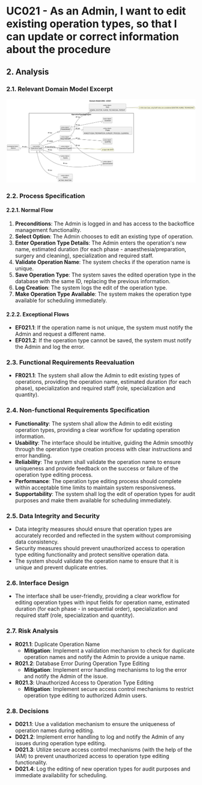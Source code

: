 # UC021 - As an Admin, I want to edit existing operation types, so that I can update or correct information about the procedure

## 2. Analysis

### 2.1. Relevant Domain Model Excerpt

![UC021 - Domain Model](svg/uc021-domain-model.svg)

### 2.2. Process Specification

#### 2.2.1. Normal Flow

1. **Preconditions**: The Admin is logged in and has access to the backoffice management functionality.
2. **Select Option**: The Admin chooses to edit an existing type of operation.
3. **Enter Operation Type Details**: The Admin enters the operation's new name, estimated duration (for each phase - anaesthesia/preparation, surgery and cleaning), specialization and required staff.
4. **Validate Operation Name**: The system checks if the operation name is unique.
5. **Save Operation Type**: The system saves the edited operation type in the database with the same ID, replacing the previous information.
6. **Log Creation**: The system logs the edit of the operation type.
7. **Make Operation Type Available**: The system makes the operation type available for scheduling immediately.

#### 2.2.2. Exceptional Flows

- **EF021.1**: If the operation name is not unique, the system must notify the Admin and request a different name.
- **EF021.2**: If the operation type cannot be saved, the system must notify the Admin and log the error.

### 2.3. Functional Requirements Reevaluation

- **FR021.1**: The system shall allow the Admin to edit existing types of operations, providing the operation name, estimated duration (for each phase), specialization and required staff (role, specialization and quantity).

### 2.4. Non-functional Requirements Specification

- **Functionality**: The system shall allow the Admin to edit existing operation types, providing a clear workflow for updating operation information.
- **Usability**: The interface should be intuitive, guiding the Admin smoothly through the operation type creation process with clear instructions and error handling.
- **Reliability**: The system shall validate the operation name to ensure uniqueness and provide feedback on the success or failure of the operation type editing process.
- **Performance**: The operation type editing process should complete within acceptable time limits to maintain system responsiveness.
- **Supportability**: The system shall log the edit of operation types for audit purposes and make them available for scheduling immediately.

### 2.5. Data Integrity and Security

- Data integrity measures should ensure that operation types are accurately recorded and reflected in the system without compromising data consistency.
- Security measures should prevent unauthorized access to operation type editing functionality and protect sensitive operation data.
- The system should validate the operation name to ensure that it is unique and prevent duplicate entries.

### 2.6. Interface Design

- The interface shall be user-friendly, providing a clear workflow for editing operation types with input fields for operation name, estimated duration (for each phase - in sequential order), specialization and required staff (role, specialization and quantity).

### 2.7. Risk Analysis

- **R021.1**: Duplicate Operation Name
  - **Mitigation**: Implement a validation mechanism to check for duplicate operation names and notify the Admin to provide a unique name.
- **R021.2**: Database Error During Operation Type Editing
  - **Mitigation**: Implement error handling mechanisms to log the error and notify the Admin of the issue.
- **R021.3**: Unauthorized Access to Operation Type Editing
  - **Mitigation**: Implement secure access control mechanisms to restrict operation type editing to authorized Admin users.

### 2.8. Decisions

- **D021.1**: Use a validation mechanism to ensure the uniqueness of operation names during editing.
- **D021.2**: Implement error handling to log and notify the Admin of any issues during operation type editing.
- **D021.3**: Utilize secure access control mechanisms (with the help of the IAM) to prevent unauthorized access to operation type editing functionality.
- **D021.4**: Log the editing of new operation types for audit purposes and immediate availability for scheduling.
